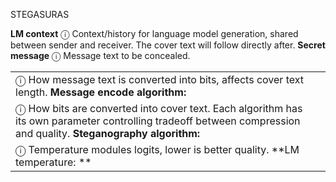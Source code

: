 STEGASURAS

 **LM context**  ⓘ Context/history for language model generation, shared between sender and receiver. The cover text will follow directly after.    **Secret message**  ⓘ Message text to be concealed.

|     |     |
| --- | --- |
| ⓘ How message text is converted into bits, affects cover text length.    **Message encode algorithm:** |     |
| ⓘ How bits are converted into cover text. Each algorithm has its own parameter controlling tradeoff between compression and quality.    **Steganography algorithm:** |     |
| ⓘ Temperature modules logits, lower is better quality.    **LM temperature: ** |     |